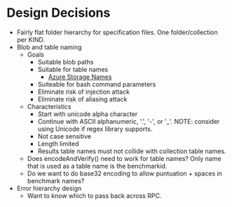 # Design Decisions

* Fairly flat folder hierarchy for specification files. One folder/collection per KIND.
* Blob and table naming
  * Goals
    * Suitable blob paths
    * Suitable for table names
      * [Azure Storage Names](https://docs.microsoft.com/en-us/archive/blogs/jmstall/azure-storage-naming-rules)
    * Suiteable for bash command parameters
    * Eliminate risk of injection attack
    * Eliminate risk of aliasing attack
  * Characteristics
    * Start with unicode alpha character
    * Continue with ASCII alphanumeric, '.', '-', or '_'. NOTE: consider using Unicode if regex library supports.
    * Not case sensitive
    * Length limited
    * Results table names must not collide with collection table names.
  * Does encodeAndVerify() need to work for table names? Only name that is used as a table name is the benchmarkid.
  * Do we want to do base32 encoding to allow puntuation + spaces in benchmark names?
* Error hierarchy design
  * Want to know which to pass back across RPC.

  
  
